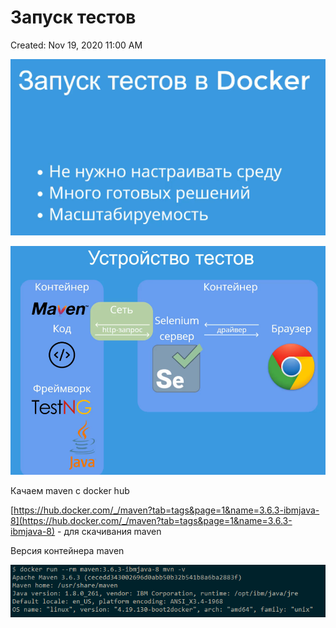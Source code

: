 # Запуск тестов

Created: Nov 19, 2020 11:00 AM

![%D0%97%D0%B0%D0%BF%D1%83%D1%81%D0%BA%20%D1%82%D0%B5%D1%81%D1%82%D0%BE%D0%B2%20be34aaf75f39464680948864eb4a9379/Untitled.png](%D0%97%D0%B0%D0%BF%D1%83%D1%81%D0%BA%20%D1%82%D0%B5%D1%81%D1%82%D0%BE%D0%B2%20be34aaf75f39464680948864eb4a9379/Untitled.png)

![%D0%97%D0%B0%D0%BF%D1%83%D1%81%D0%BA%20%D1%82%D0%B5%D1%81%D1%82%D0%BE%D0%B2%20be34aaf75f39464680948864eb4a9379/Untitled%201.png](%D0%97%D0%B0%D0%BF%D1%83%D1%81%D0%BA%20%D1%82%D0%B5%D1%81%D1%82%D0%BE%D0%B2%20be34aaf75f39464680948864eb4a9379/Untitled%201.png)

Качаем maven с docker hub

[https://hub.docker.com/_/maven?tab=tags&page=1&name=3.6.3-ibmjava-8](https://hub.docker.com/_/maven?tab=tags&page=1&name=3.6.3-ibmjava-8) - для скачивания maven

Версия контейнера maven

![%D0%97%D0%B0%D0%BF%D1%83%D1%81%D0%BA%20%D1%82%D0%B5%D1%81%D1%82%D0%BE%D0%B2%20be34aaf75f39464680948864eb4a9379/Untitled%202.png](%D0%97%D0%B0%D0%BF%D1%83%D1%81%D0%BA%20%D1%82%D0%B5%D1%81%D1%82%D0%BE%D0%B2%20be34aaf75f39464680948864eb4a9379/Untitled%202.png)